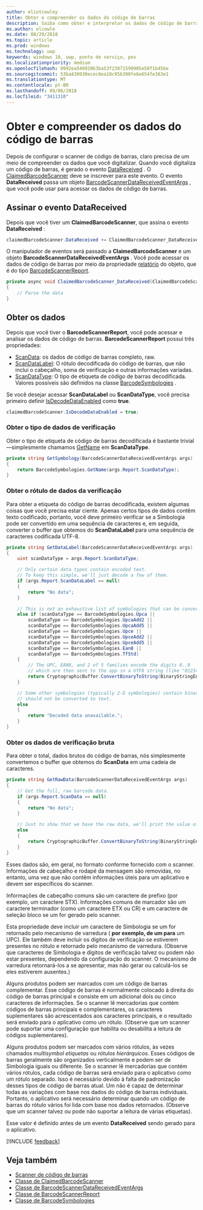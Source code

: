 ```yaml
---
author: eliotcowley
title: Obter e compreender os dados do código de barras
description: Saiba como obter e interpretar os dados de código de barras que você digitalizar.
ms.author: elcowle
ms.date: 08/29/2018
ms.topic: article
ms.prod: windows
ms.technology: uwp
keywords: windows 10, uwp, ponto de serviço, pos
ms.localizationpriority: medium
ms.openlocfilehash: 0992ea54092063ba53f23871599905e58f1b456e
ms.sourcegitcommit: 53ba430930ecec8ea10c95b390fe6e654fe363e1
ms.translationtype: MT
ms.contentlocale: pt-BR
ms.lasthandoff: 09/06/2018
ms.locfileid: "3411310"
---
```

# <a name="obtain-and-understand-barcode-data"></a>Obter e compreender os dados do código de barras

Depois de configurar o scanner de código de barras, claro precisa de um meio de compreender os dados que você digitalizar. Quando você digitaliza um código de barras, é gerado o evento [DataReceived](https://docs.microsoft.com/uwp/api/windows.devices.pointofservice.claimedbarcodescanner.datareceived) . O [ClaimedBarcodeScanner](https://docs.microsoft.com/uwp/api/windows.devices.pointofservice.claimedbarcodescanner) deve se inscrever para este evento. O evento **DataReceived** passa um objeto [BarcodeScannerDataReceivedEventArgs](https://docs.microsoft.com/uwp/api/windows.devices.pointofservice.barcodescannerdatareceivedeventargs) , que você pode usar para acessar os dados de código de barras.

## <a name="subscribe-to-the-datareceived-event"></a>Assinar o evento DataReceived

Depois que você tiver um **ClaimedBarcodeScanner**, que assina o evento **DataReceived** :

```cs
claimedBarcodeScanner.DataReceived += ClaimedBarcodeScanner_DataReceived;
```

O manipulador de eventos será passado a **ClaimedBarcodeScanner** e um objeto **BarcodeScannerDataReceivedEventArgs** . Você pode acessar os dados de código de barras por meio da propriedade [relatório](https://docs.microsoft.com/uwp/api/windows.devices.pointofservice.barcodescannerdatareceivedeventargs.report#Windows_Devices_PointOfService_BarcodeScannerDataReceivedEventArgs_Report) do objeto, que é do tipo [BarcodeScannerReport](https://docs.microsoft.com/uwp/api/windows.devices.pointofservice.barcodescannerreport).

```cs
private async void ClaimedBarcodeScanner_DataReceived(ClaimedBarcodeScanner sender, BarcodeScannerDataReceivedEventArgs args)
{
    // Parse the data
}
```

## <a name="get-the-data"></a>Obter os dados

Depois que você tiver o **BarcodeScannerReport**, você pode acessar e analisar os dados de código de barras. **BarcodeScannerReport** possui três propriedades:

* [ScanData](https://docs.microsoft.com/uwp/api/windows.devices.pointofservice.barcodescannerreport.scandata): os dados de código de barras completo, raw.
* [ScanDataLabel](https://docs.microsoft.com/uwp/api/windows.devices.pointofservice.barcodescannerreport.scandatalabel): O rótulo decodificada do código de barras, que não inclui o cabeçalho, soma de verificação e outras informações variadas.
* [ScanDataType](https://docs.microsoft.com/uwp/api/windows.devices.pointofservice.barcodescannerreport.scandatatype): O tipo de etiqueta de código de barras decodificada. Valores possíveis são definidos na classe [BarcodeSymbologies](https://docs.microsoft.com/uwp/api/windows.devices.pointofservice.barcodesymbologies) .

Se você desejar acessar **ScanDataLabel** ou **ScanDataType**, você precisa primeiro definir [IsDecodeDataEnabled](https://docs.microsoft.com/uwp/api/windows.devices.pointofservice.claimedbarcodescanner.isdecodedataenabled#Windows_Devices_PointOfService_ClaimedBarcodeScanner_IsDecodeDataEnabled) como **true**.

```cs
claimedBarcodeScanner.IsDecodeDataEnabled = true;
```

### <a name="get-the-scan-data-type"></a>Obter o tipo de dados de verificação

Obter o tipo de etiqueta de código de barras decodificada é bastante trivial&mdash;simplesmente chamamos [GetName](https://docs.microsoft.com/uwp/api/windows.devices.pointofservice.barcodesymbologies.getname) em **ScanDataType**.

```cs
private string GetSymbology(BarcodeScannerDataReceivedEventArgs args)
{
    return BarcodeSymbologies.GetName(args.Report.ScanDataType);
}
```

### <a name="get-the-scan-data-label"></a>Obter o rótulo de dados da verificação

Para obter a etiqueta do código de barras decodificada, existem algumas coisas que você precisa estar ciente. Apenas certos tipos de dados contêm texto codificado, portanto, você deve primeiro verificar se a Simbologia pode ser convertido em uma sequência de caracteres e, em seguida, converter o buffer que obtemos do **ScanDataLabel** para uma sequência de caracteres codificada UTF-8.

```cs
private string GetDataLabel(BarcodeScannerDataReceivedEventArgs args)
{
    uint scanDataType = args.Report.ScanDataType;

    // Only certain data types contain encoded text.
    // To keep this simple, we'll just decode a few of them.
    if (args.Report.ScanDataLabel == null)
    {
        return "No data";
    }

    // This is not an exhaustive list of symbologies that can be converted to a string.
    else if (scanDataType == BarcodeSymbologies.Upca ||
        scanDataType == BarcodeSymbologies.UpcaAdd2 ||
        scanDataType == BarcodeSymbologies.UpcaAdd5 ||
        scanDataType == BarcodeSymbologies.Upce ||
        scanDataType == BarcodeSymbologies.UpceAdd2 ||
        scanDataType == BarcodeSymbologies.UpceAdd5 ||
        scanDataType == BarcodeSymbologies.Ean8 ||
        scanDataType == BarcodeSymbologies.TfStd)
    {
        // The UPC, EAN8, and 2 of 5 families encode the digits 0..9
        // which are then sent to the app in a UTF8 string (like "01234").
        return CryptographicBuffer.ConvertBinaryToString(BinaryStringEncoding.Utf8, args.Report.ScanDataLabel);
    }

    // Some other symbologies (typically 2-D symbologies) contain binary data that
    // should not be converted to text.
    else
    {
        return "Decoded data unavailable.";
    }
}
```

### <a name="get-the-raw-scan-data"></a>Obter os dados de verificação bruta

Para obter o total, dados brutos do código de barras, nós simplesmente convertemos o buffer que obtemos do **ScanData** em uma cadeia de caracteres.

```cs
private string GetRawData(BarcodeScannerDataReceivedEventArgs args)
{
    // Get the full, raw barcode data.
    if (args.Report.ScanData == null)
    {
        return "No data";
    }

    // Just to show that we have the raw data, we'll print the value of the bytes.
    else
    {
        return CryptographicBuffer.ConvertBinaryToString(BinaryStringEncoding.Utf8, args.Report.ScanData);
    }
}
```

Esses dados são, em geral, no formato conforme fornecido com o scanner. Informações de cabeçalho e rodapé da mensagem são removidas, no entanto, uma vez que não contêm informações úteis para um aplicativo e devem ser específicos do scanner.

Informações de cabeçalho comuns são um caractere de prefixo (por exemplo, um caractere STX). Informações comuns de marcador são um caractere terminador (como um caractere ETX ou CR) e um caractere de seleção bloco se um for gerado pelo scanner.

Esta propriedade deve incluir um caractere de Simbologia se um for retornado pelo mecanismo de varredura ( **por exemplo, de um para** um UPC). Ele também deve incluir os dígitos de verificação se estiverem presentes no rótulo e retornado pelo mecanismo de varredura. (Observe que caracteres de Simbologia e dígitos de verificação talvez ou podem não estar presentes, dependendo da configuração do scanner. O mecanismo de varredura retornará-los a se apresentar, mas não gerar ou calculá-los se eles estiverem ausentes.)

Alguns produtos podem ser marcados com um código de barras complementar. Esse código de barras é normalmente colocado à direita do código de barras principal e consiste em um adicional dois ou cinco caracteres de informações. Se o scanner lê mercadorias que contém códigos de barras principais e complementares, os caracteres suplementares são acrescentados aos caracteres principais, e o resultado será enviado para o aplicativo como um rótulo. (Observe que um scanner pode suportar uma configuração que habilita ou desabilita a leitura de códigos suplementares).

Alguns produtos podem ser marcados com vários rótulos, às vezes chamados *multisymbol etiquetas* ou *rótulos hierárquicos*. Esses códigos de barras geralmente são organizados verticalmente e podem ser de Simbologia iguais ou diferente. Se o scanner lê mercadorias que contém vários rótulos, cada código de barras será enviado para o aplicativo como um rótulo separado. Isso é necessário devido à falta de padronização desses tipos de código de barras atual. Um não é capaz de determinar todas as variações com base nos dados do código de barras individuais. Portanto, o aplicativo será necessário determinar quando um código de barras do rótulo vários foi lida com base nos dados retornados. (Observe que um scanner talvez ou pode não suportar a leitura de várias etiquetas).

Esse valor é definido antes de um evento **DataReceived** sendo gerado para o aplicativo.

[!INCLUDE [feedback](./includes/pos-feedback.md)]

## <a name="see-also"></a>Veja também
* [Scanner de código de barras](pos-barcodescanner.md)
* [Classe de ClaimedBarcodeScanner](https://docs.microsoft.com/uwp/api/windows.devices.pointofservice.barcodesymbologies.getname)
* [Classe de BarcodeScannerDataReceivedEventArgs](https://docs.microsoft.com/uwp/api/windows.devices.pointofservice.barcodescannerdatareceivedeventargs)
* [Classe de BarcodeScannerReport](https://docs.microsoft.com/uwp/api/windows.devices.pointofservice.barcodescannerreport)
* [Classe de BarcodeSymbologies](https://docs.microsoft.com/uwp/api/windows.devices.pointofservice.barcodesymbologies)